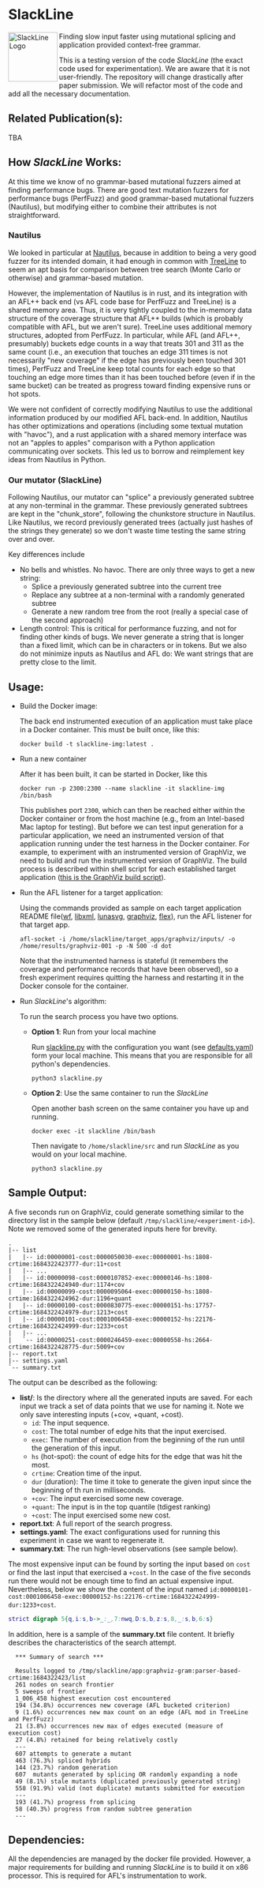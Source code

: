 # SlackLine

<img align="left" src="slackline-logo.png" width=100 alt="SlackLine Logo">
Finding slow input faster using mutational splicing and application provided context-free grammar. 

This is a testing version of the code _SlackLine_ (the exact code used for experimentation). We are aware that it is not
user-friendly. The repository will change drastically after paper submission. We will refactor most of the code and
add all the necessary documentation.

## Related Publication(s):

TBA

## How _SlackLine_ Works:

At this time we know of no grammar-based mutational fuzzers 
aimed at finding performance bugs.  There are good text mutation 
fuzzers for performance bugs (PerfFuzz) and good grammar-based
mutational fuzzers (Nautilus), but modifying either to combine their 
attributes is not straightforward.  

### Nautilus

We looked in particular at
[Nautilus](https://github.com/nautilus-fuzz/nautilus), because in
addition to being a very good fuzzer for its intended domain, it
had enough in common with [TreeLine](https://github.com/uo-se-research/treeline)
to seem an apt basis for comparison between tree search (Monte
Carlo or otherwise) and grammar-based mutation.

However, the implementation of Nautilus is in rust, and its 
integration with an AFL++ back end (vs AFL code base for PerfFuzz 
and TreeLine) is a shared memory area. Thus, it is very tightly 
coupled to the in-memory data structure of the coverage structure 
that AFL++ builds (which is probably compatible with AFL, but we 
aren't sure). TreeLine uses additional memory structures, adopted 
from PerfFuzz. In particular, while AFL (and AFL++, presumably) 
buckets edge counts in a way that treats 301 and 311 as the same count
(i.e., an execution that touches an edge 311 times is not 
necessarily "new coverage" if the edge has previously been touched 
301 times), PerfFuzz and TreeLine keep total counts for each edge so 
that touching an edge more times than it has been touched before 
(even if in the same bucket) can be treated as progress toward 
finding expensive runs or hot spots. 

We were not confident of correctly modifying Nautilus to use the 
additional information produced by our modified AFL back-end.  In 
addition, Nautilus has other optimizations and operations (including 
some textual mutation with "havoc"), and a rust application with a 
shared memory interface was not an "apples to apples" comparison 
with a Python application communicating over sockets.  This led us 
to borrow and reimplement key ideas from Nautilus in Python. 

### Our mutator (SlackLine)

Following Nautilus, our mutator can "splice" a previously generated 
subtree at any non-terminal in the grammar. These previously 
generated subtrees are kept in the "chunk_store", following the 
chunkstore structure in Nautilus.  Like Nautilus, we record 
previously generated trees (actually just hashes of the strings they 
generate) so we don't waste time testing the same string over and over.

Key differences include 
- No bells and whistles.  No havoc. There are only three ways to 
  get a new string: 
  - Splice a previously generated subtree into the current tree
  - Replace any subtree at a non-terminal with a randomly generated 
    subtree
  - Generate a new random tree from the root (really a special case 
    of the second approach)
- Length control: This is critical for performance fuzzing, and not 
  for finding other kinds of bugs.  We never generate a string that 
  is longer than a fixed limit, which can be in characters or in 
  tokens. But we also do not minimize inputs as Nautilus and AFL 
  do: We want strings that are pretty close to the limit.

## Usage:

- Build the Docker image:

  The back end instrumented execution of an application must take 
  place in a Docker container. This must be built once, like this: 

  ```shell
  docker build -t slackline-img:latest .
  ```
- Run a new container

  After it has been built, it can be started in Docker, like this
  ```shell
  docker run -p 2300:2300 --name slackline -it slackline-img /bin/bash
  ```
  This publishes port `2300`, which can then be reached either within 
  the Docker container or from the host machine (e.g., from an 
  Intel-based Mac laptop for testing). But before we can test input 
  generation for a particular application, we need an instrumented 
  version of that application running under the test harness in the 
  Docker container. For example, to experiment with an instrumented 
  version of GraphViz, we need to build and run the instrumented 
  version of GraphViz. The build process is described within
  shell script for each established target application
  ([this is the GraphViz build script](target_apps/graphviz/build.sh)).

- Run the AFL listener for a target application:

  Using the commands provided as sample on each target application
  README file([wf](target_apps/word-frequency/README.md), [libxml](target_apps/libxml2/README.md),
  [lunasvg](target_apps/lunasvg/README.md), [graphviz](target_apps/graphviz/README.md),
  [flex](target_apps/flex/README.md)), run the AFL listener for that target app.
  ```shell
  afl-socket -i /home/slackline/target_apps/graphviz/inputs/ -o /home/results/graphviz-001 -p -N 500 -d dot
  ```

  Note that the instrumented harness is stateful (it remembers the 
  coverage and performance records that have been observed), so a fresh 
  experiment requires quitting the harness and restarting it in the 
  Docker console for the container. 

- Run _SlackLine_'s algorithm:

  To run the search process you have two options.
  - **Option 1**: Run from your local machine
    
    Run [slackline.py](src/slackline.py) with the configuration you want (see [defaults.yaml](src/defaults.yaml)) form your local machine.
    This means that you are responsible for all python's dependencies. 
    ```shell
    python3 slackline.py 
    ```
  - **Option 2**: Use the same container to run the _SlackLine_
    
    Open another bash screen on the same container you have up and running.
    ```shell
    docker exec -it slackline /bin/bash
    ```
    Then navigate to `/home/slackline/src` and run _SlackLine_ as you would on your local machine. 
    ```shell
    python3 slackline.py
    ```

## Sample Output:

A five seconds run on GraphViz, could generate something similar to the directory list in the sample below
(default `/tmp/slackline/<experiment-id>`).
Note we removed some of the generated inputs here for brevity. 

```text
.
|-- list
|   |-- id:00000001-cost:0000050030-exec:00000001-hs:1808-crtime:1684322423777-dur:11+cost
|   |-- ...
|   |-- id:00000098-cost:0000107852-exec:00000146-hs:1808-crtime:1684322424940-dur:1174+cov
|   |-- id:00000099-cost:0000095064-exec:00000150-hs:1808-crtime:1684322424962-dur:1196+quant
|   |-- id:00000100-cost:0000830775-exec:00000151-hs:17757-crtime:1684322424979-dur:1213+cost
|   |-- id:00000101-cost:0001006458-exec:00000152-hs:22176-crtime:1684322424999-dur:1233+cost
|   |-- ...
|   `-- id:00000251-cost:0000246459-exec:00000558-hs:2664-crtime:1684322428775-dur:5009+cov
|-- report.txt
|-- settings.yaml
`-- summary.txt
```

The output can be described as the following:
- **list/**: Is the directory where all the generated inputs are saved. For each input we track a set of data points that we
    use for naming it. Note we only save interesting inputs (+cov, +quant, +cost).
  - `id`: The input sequence.
  - `cost`: The total number of edge hits that the input exercised.
  - `exec`: The number of execution from the beginning of the run until the generation of this input.
  - `hs` (hot-spot): the count of edge hits for the edge that was hit the most. 
  - `crtime`: Creation time of the input.
  - `dur` (duration): The time it toke to generate the given input since the beginning of th run in milliseconds.
  - `+cov`: The input exercised some new coverage.
  - `+quant`: The input is in the top quantile (tdigest ranking) 
  - `+cost`: The input exercised some new cost.
- **report.txt**: A full report of the search progress.  
- **settings.yaml**: The exact configurations used for running this experiment in case we want to regenerate it. 
- **summary.txt**: The run high-level observations (see sample below).

The most expensive input can be found by sorting the input based on `cost` or find the last input that
exercised a `+cost`. In the case of the five seconds run there would not be enough time to find an actual
expensive input. Nevertheless, below we show the content of the input named
`id:00000101-cost:0001006458-exec:00000152-hs:22176-crtime:1684322424999-dur:1233+cost`. 

```dot
strict digraph 5{q,i:s,b->_:_,7:nwq,D:s,b,z:s,8,_:s,b,6:s}
```

In addition, here is a sample of the **summary.txt** file content.
It briefly describes the characteristics of the search attempt.  

```text
  *** Summary of search ***

  Results logged to /tmp/slackline/app:graphviz-gram:parser-based-crtime:1684322423/list
  261 nodes on search frontier
  5 sweeps of frontier
  1_006_458 highest execution cost encountered
  194 (34.8%) occurrences new coverage (AFL bucketed criterion)
  9 (1.6%) occurrences new max count on an edge (AFL mod in TreeLine and PerfFuzz)
  21 (3.8%) occurrences new max of edges executed (measure of execution cost)
  27 (4.8%) retained for being relatively costly
  ---
  607 attempts to generate a mutant
  463 (76.3%) spliced hybrids  
  144 (23.7%) random generation 
  607  mutants generated by splicing OR randomly expanding a node
  49 (8.1%) stale mutants (duplicated previously generated string)
  558 (91.9%) valid (not duplicate) mutants submitted for execution
  ---
  193 (41.7%) progress from splicing
  58 (40.3%) progress from random subtree generation
  ---
```

## Dependencies:

All the dependencies are managed by the docker file provided. However, a major requirements for building and running
_SlackLine_ is to build it on x86 processor. This is required for AFL's instrumentation to work. 
